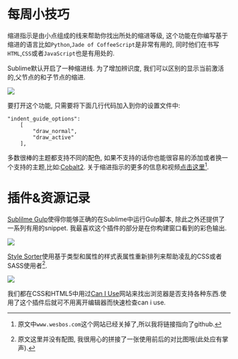 # 每周小技巧

缩进指示是由小点组成的线来帮助你找出所处的缩进等级, 这个功能在你编写基于缩进的语言比如`Python`,`Jade of CoffeeScript`是非常有用的, 同时他们在书写`HTML`,`CSS`或者`JavaScript`也是有用处的.

Sublime默认开启了一种缩进线. 为了增加辨识度, 我们可以区别的显示当前激活的,父节点的和子节点的缩进.

![][1]

要打开这个功能, 只需要将下面几行代码加入到你的设置文件中:

```
"indent_guide_options":
    [
        "draw_normal",
        "draw_active"
    ],
```

多数很棒的主题都支持不同的配色, 如果不支持的话你也能很容易的添加或者换一个支持的主题,比如:[Cobalt2][2]. 关于缩进指示的更多的信息和视频[点击这里][3][^注1].

# 插件&资源记录

[Sublilme Gulp][3]使得你能够正确的在Sublime中运行Gulp脚本, 除此之外还提供了一系列有用的snippet. 我最喜欢这个插件的部分是在你构建窗口看到的彩色输出.

![][4]

[Style Sorter][5]使用基于类型和属性的样式表属性重新排列来帮助凌乱的CSS或者SASS使用者[^注2].

![][6]

我们都在CSS和HTML5中用过[Can I Use][7]网站来找出浏览器是否支持各种东西.使用了这个插件后就可不用离开编辑器而快速检查can i use.


[^注1]: 原文中`www.wesbos.com`这个网站已经关掉了,所以我将链接指向了github.

[^注2]: 原文这里并没有配图, 我很用心的拼接了一张使用前后的对比图哦(此处应有掌声).


[1]: 04-12-18-001.png
[2]: https://github.com/wesbos/cobalt2
[3]: https://github.com/NicoSantangelo/sublime-gulp
[4]: 04-12-18-002.png
[5]: https://github.com/AndreasBackx/StyleSorter
[6]: 04-12-18-003.jpg
[7]: http://azd325.github.io/sublime-text-caniuse/


[3]: https://github.com/wesbos